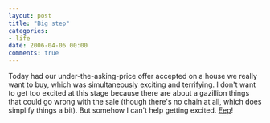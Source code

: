 ```yaml
---
layout: post
title: "Big step"
categories:
- life
date: 2006-04-06 00:00
comments: true
---
```


<p>Today had our under-the-asking-price offer accepted on a house we really want to buy, which was simultaneously exciting and terrifying. I don't want to get too excited at this stage because there are about a gazillion things that could go wrong with the sale (though there's no chain at all, which does simplify things a bit). But somehow I can't help getting excited. <a href="http://www.rousette.org.uk/blog/archives/2006/04/05/mac-nostalgia/">Eep</a>!</p>


